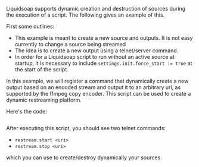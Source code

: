 Liquidsoap supports dynamic creation and destruction of sources
during the execution of a script. The following gives an example
of this.

First some outlines:

- This example is meant to create a new source and outputs. It is not easy currently to change a source being streamed
- The idea is to create a new output using a telnet/server command.
- In order for a Liquidsoap script to run without an active source at startup, it is necessary to include `settings.init.force_start := true` at the start of the script.

In this example, we will register a command that dynamically create a new output based on an encoded stream
and output it to an arbitrary url, as supported by the ffmpeg copy encoder. This script can be used to create
a dynamic restreaming platform.

Here's the code:

```{.liquidsoap include="dynamic-source.liq"}

```

After executing this script, you should see two telnet commands:

- `restream.start <uri>`
- `restream.stop <uri>`

which you can use to create/destroy dynamically your sources.
